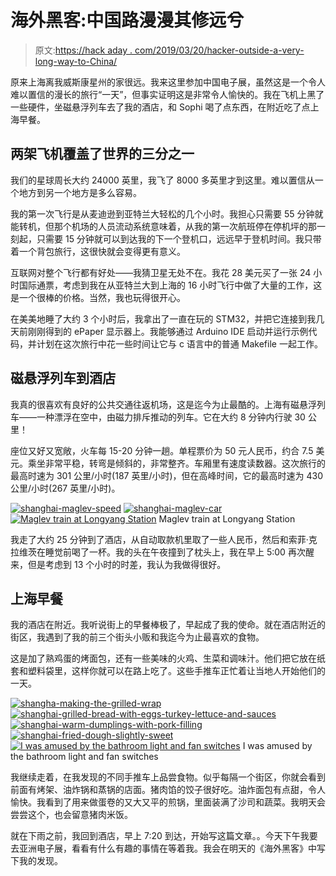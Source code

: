 # 海外黑客:中国路漫漫其修远兮

> 原文:[https://hack aday . com/2019/03/20/hacker-outside-a-very-long-way-to-China/](https://hackaday.com/2019/03/20/hacker-abroad-a-very-long-way-to-china/)

原来上海离我威斯康星州的家很远。我来这里参加中国电子展，虽然这是一个令人难以置信的漫长的旅行“一天”，但事实证明这是非常令人愉快的。我在飞机上黑了一些硬件，坐磁悬浮列车去了我的酒店，和 Sophi 喝了点东西，在附近吃了点上海早餐。

## 两架飞机覆盖了世界的三分之一

我们的星球周长大约 24000 英里，我飞了 8000 多英里才到这里。难以置信从一个地方到另一个地方是多么容易。

我的第一次飞行是从麦迪逊到亚特兰大轻松的几个小时。我担心只需要 55 分钟就能转机，但那个机场的人员流动系统意味着，从我的第一次航班停在停机坪的那一刻起，只需要 15 分钟就可以到达我的下一个登机口，远远早于登机时间。我只带着一个背包旅行，这很快就会变得更有意义。

互联网对整个飞行都有好处——我猜卫星无处不在。我花 28 美元买了一张 24 小时国际通票，考虑到我在从亚特兰大到上海的 16 小时飞行中做了大量的工作，这是一个很棒的价格。当然，我也玩得很开心。

在美美地睡了大约 3 个小时后，我拿出了一直在玩的 STM32，并把它连接到我几天前刚刚得到的 ePaper 显示器上。我能够通过 Arduino IDE 启动并运行示例代码，并计划在这次旅行中花一些时间让它与 c 语言中的普通 Makefile 一起工作。

## 磁悬浮列车到酒店

我真的很喜欢有良好的公共交通往返机场，这是迄今为止最酷的。上海有磁悬浮列车——一种漂浮在空中，由磁力排斥推动的列车。它在大约 8 分钟内行驶 30 公里！

座位又好又宽敞，火车每 15-20 分钟一趟。单程票价为 50 元人民币，约合 7.5 美元。乘坐非常平稳，转弯是倾斜的，非常整齐。车厢里有速度读数器。这次旅行的最高时速为 301 公里/小时(187 英里/小时)，但在高峰时间，它的最高时速为 430 公里/小时(267 英里/小时)。

 [![shanghai-maglev-speed](../Images/ce0c4c8145116a726356cfadd5c13b7f.png "shanghai-maglev-speed")](https://hackaday.com/2019/03/20/hacker-abroad-a-very-long-way-to-china/shanghai-maglev-speed/)  [![shanghai-maglev-car](../Images/b633f67cbd5f9754f8c44dd8e522a944.png "shanghai-maglev-car")](https://hackaday.com/2019/03/20/hacker-abroad-a-very-long-way-to-china/shanghai-maglev-car/)  [![Maglev train at Longyang Station](../Images/633b8d7ec7eb383976ed2ae493f86088.png "shanghai-maglev-at-longyang-station_bright")](https://hackaday.com/2021/08/10/china-maglev-train-aspirations-boosted-by-new-600-km-h-design/shanghai-maglev-at-longyang-station_bright/) Maglev train at Longyang Station

我走了大约 25 分钟到了酒店，从自动取款机里取了一些人民币，然后和索菲·克拉维茨在睡觉前喝了一杯。我的头在午夜撞到了枕头上，我在早上 5:00 再次醒来，但是考虑到 13 个小时的时差，我认为我做得很好。

## 上海早餐

我的酒店在附近。我听说街上的早餐棒极了，早起成了我的使命。就在酒店附近的街区，我遇到了我的前三个街头小贩和我迄今为止最喜欢的食物。

这是加了熟鸡蛋的烤面包，还有一些美味的火鸡、生菜和调味汁。他们把它放在纸套和塑料袋里，这样你就可以在路上吃了。这些手推车正忙着让当地人开始他们的一天。

 [![shangha-making-the-grilled-wrap](../Images/4a3fcf775687c0b9f7b0f4294a944f0c.png "shangha-making-the-grilled-wrap")](https://hackaday.com/2019/03/20/hacker-abroad-a-very-long-way-to-china/shangha-making-the-grilled-wrap/)  [![shanghai-grilled-bread-with-eggs-turkey-lettuce-and-sauces](../Images/60118f888a0cce9feefa88289f9e3d1a.png "shanghai-grilled-bread-with-eggs-turkey-lettuce-and-sauces")](https://hackaday.com/2019/03/20/hacker-abroad-a-very-long-way-to-china/shanghai-grilled-bread-with-eggs-turkey-lettuce-and-sauces/)  [![shanghai-warm-dumplings-with-pork-filling](../Images/863975ae9c0ce663b17a2ac1aa0f7e40.png "shanghai-warm-dumplings-with-pork-filling")](https://hackaday.com/2019/03/20/hacker-abroad-a-very-long-way-to-china/shanghai-warm-dumplings-with-pork-filling/)  [![shanghai-fried-dough-slightly-sweet](../Images/5cafc696c420dab92c999645a4393ce0.png "shanghai-fried-dough-slightly-sweet")](https://hackaday.com/2019/03/20/hacker-abroad-a-very-long-way-to-china/shanghai-fried-dough-slightly-sweet/)  [![I was amused by the bathroom light and fan switches](../Images/9e11d55c7f1c3a98c7cae7417a045a37.png "shanghai-hotel-light-switches_bright")](https://hackaday.com/shanghai-hotel-light-switches_bright/) I was amused by the bathroom light and fan switches

我继续走着，在我发现的不同手推车上品尝食物。似乎每隔一个街区，你就会看到前面有烤架、油炸锅和蒸锅的店面。猪肉馅的饺子很好吃。油炸面包有点甜，令人愉快。我看到了用来做蛋卷的又大又平的煎锅，里面装满了沙司和蔬菜。我明天会尝尝这个，也会留意猪肉米饭。

就在下雨之前，我回到酒店，早上 7:20 到达，开始写这篇文章。。今天下午我要去亚洲电子展，看看有什么有趣的事情在等着我。我会在明天的《海外黑客》中写下我的发现。